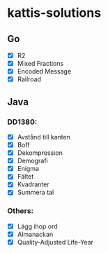 # kattis-solutions

## Go

- [x] R2
- [x] Mixed Fractions
- [x] Encoded Message
- [x] Railroad

## Java

### DD1380:

- [x] Avstånd till kanten
- [x] Boff
- [x] Dekompression
- [x] Demografi
- [x] Enigma
- [x] Fältet
- [x] Kvadranter
- [x] Summera tal

### Others:

- [x] Lägg ihop ord
- [x] Almanackan
- [x] Quality-Adjusted Life-Year
